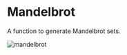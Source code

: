 # Mandelbrot
A function to generate Mandelbrot sets.

![mandelbrot](https://user-images.githubusercontent.com/31405412/98452737-ded8a000-2149-11eb-9945-6fe739313dcb.png)
